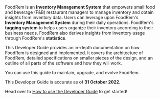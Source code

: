 <!-- markdownlint-disable-file first-line-h1 -->
FoodRem is an **Inventory Management System** that empowers small food and beverage (F&B) restaurant managers to manage inventory and obtain insights from inventory data. Users can leverage upon FoodRem's **Inventory Management System** during their daily operations. FoodRem's **tagging system** to helps users organize their inventory according to their business needs. FoodRem also derives insights from inventory usage through FoodRem's **statistics**.

This Developer Guide provides an in-depth documentation on how FoodRem is designed and implemented. It covers the architecture of FoodRem, detailed specifications on smaller pieces of the design, and an outline of all parts of the software and how they will work. 

You can use this guide to maintain, upgrade, and evolve FoodRem.

This Developer Guide is accurate as of **31 October 2022**.

Head over to [How to use the Developer Guide](#how-to-use-the-developer-guide) to get started!
